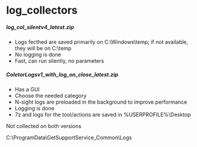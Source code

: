 # log_collectors

##### log_col_silentv4_latest.zip #####

- Logs fecthed are saved primarily on C:\Windows\temp; if not available, they will be on C:\temp
- No logging is done
- Fast, can run silently, no parameters



##### ColetorLogsv1_with_log_on_close_latest.zip #####

  - Has a GUI
  - Choose the needed category
  - N-sight logs are preloaded in the background to improve performance
  - Logging is done
  - 7z and logs for the tool/actions are saved in %USERPROFILE%\Desktop


  Not collected on both versions

  C:\ProgramData\GetSupportService_Common\Logs
